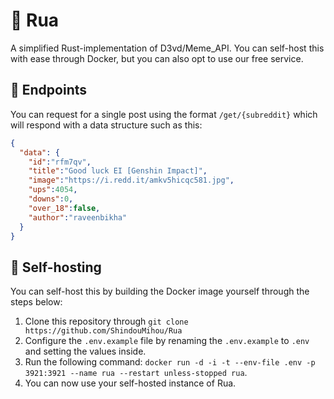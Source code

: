 # 🌃 Rua
A simplified Rust-implementation of D3vd/Meme_API. You can self-host this with ease through Docker, but you can also
opt to use our free service.

## 🌟 Endpoints
You can request for a single post using the format `/get/{subreddit}` which will respond
with a data structure such as this:
```json
{
  "data": {
    "id":"rfm7qv",
    "title":"Good luck EI [Genshin Impact]",
    "image":"https://i.redd.it/amkv5hicqc581.jpg",
    "ups":4054,
    "downs":0,
    "over_18":false,
    "author":"raveenbikha"
  }
}
```

## 🧱 Self-hosting
You can self-host this by building the Docker image yourself through the
steps below:
1. Clone this repository through `git clone https://github.com/ShindouMihou/Rua`
2. Configure the `.env.example` file by renaming the `.env.example` to `.env` and setting the values inside.
3. Run the following command: `docker run -d -i -t --env-file .env -p 3921:3921 --name rua --restart unless-stopped rua`.
4. You can now use your self-hosted instance of Rua.
